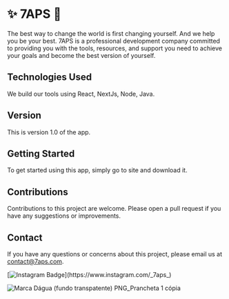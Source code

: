# ✨ 7APS 🌳

The best way to change the world is first changing yourself. And we help you be your best. 7APS is a professional development company committed to providing you with the tools, resources, and support you need to achieve your goals and become the best version of yourself.

## Technologies Used
We build our tools using React, NextJs, Node, Java.

## Version
This is version 1.0 of the app.

## Getting Started
To get started using this app, simply go to site and download it.

## Contributions
Contributions to this project are welcome. Please open a pull request if you have any suggestions or improvements.

## Contact
If you have any questions or concerns about this project, please email us at contact@7aps.com.

[![Instagram Badge](https://img.shields.io/badge/Instagram-E4405F?style=flat-square&logo=instagram&logoColor=white&link=(https://www.instagram.com/_7aps_/))](https://www.instagram.com/_7aps_)

![Marca Dágua (fundo transpatente) PNG_Prancheta 1 cópia](https://user-images.githubusercontent.com/66029330/227384867-b6c4c83f-2c43-430e-9ec1-e1aa9e270da5.png)

